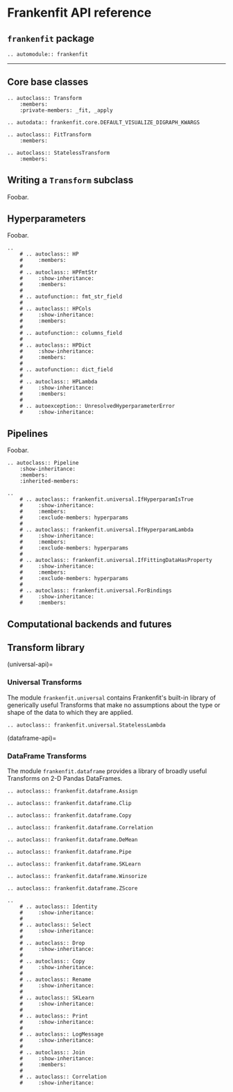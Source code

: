 # Frankenfit API reference

## `frankenfit` package
```{eval-rst}
.. automodule:: frankenfit
```

------------

## Core base classes

```{eval-rst}
.. autoclass:: Transform
    :members:
    :private-members: _fit, _apply

.. autodata:: frankenfit.core.DEFAULT_VISUALIZE_DIGRAPH_KWARGS

.. autoclass:: FitTransform
    :members:

.. autoclass:: StatelessTransform
    :members:
```

## Writing a `Transform` subclass
Foobar.

## Hyperparameters
Foobar.

```{eval-rst}
..
    # .. autoclass:: HP
    #     :members:
    #
    # .. autoclass:: HPFmtStr
    #     :show-inheritance:
    #     :members:
    #
    # .. autofunction:: fmt_str_field
    #
    # .. autoclass:: HPCols
    #     :show-inheritance:
    #     :members:
    #
    # .. autofunction:: columns_field
    #
    # .. autoclass:: HPDict
    #     :show-inheritance:
    #     :members:
    #
    # .. autofunction:: dict_field
    #
    # .. autoclass:: HPLambda
    #     :show-inheritance:
    #     :members:
    #
    # .. autoexception:: UnresolvedHyperparameterError
    #     :show-inheritance:
```

## Pipelines
Foobar.

```{eval-rst}
.. autoclass:: Pipeline
    :show-inheritance:
    :members:
    :inherited-members:

..
    # .. autoclass:: frankenfit.universal.IfHyperparamIsTrue
    #     :show-inheritance:
    #     :members:
    #     :exclude-members: hyperparams
    #
    # .. autoclass:: frankenfit.universal.IfHyperparamLambda
    #     :show-inheritance:
    #     :members:
    #     :exclude-members: hyperparams
    #
    # .. autoclass:: frankenfit.universal.IfFittingDataHasProperty
    #     :show-inheritance:
    #     :members:
    #     :exclude-members: hyperparams
    #
    # .. autoclass:: frankenfit.universal.ForBindings
    #     :show-inheritance:
    #     :members:
```

## Computational backends and futures

## Transform library

(universal-api)=
### Universal Transforms

The module `frankenfit.universal` contains Frankenfit's built-in library of generically
useful Transforms that make no assumptions about the type or shape of the data to which
they are applied.

```{eval-rst}
.. autoclass:: frankenfit.universal.StatelessLambda
```

(dataframe-api)=
### DataFrame Transforms

The module `frankenfit.dataframe` provides a library of broadly useful Transforms on 2-D
Pandas DataFrames.

```{eval-rst}
.. autoclass:: frankenfit.dataframe.Assign

.. autoclass:: frankenfit.dataframe.Clip

.. autoclass:: frankenfit.dataframe.Copy

.. autoclass:: frankenfit.dataframe.Correlation

.. autoclass:: frankenfit.dataframe.DeMean

.. autoclass:: frankenfit.dataframe.Pipe

.. autoclass:: frankenfit.dataframe.SKLearn

.. autoclass:: frankenfit.dataframe.Winsorize

.. autoclass:: frankenfit.dataframe.ZScore

..
    # .. autoclass:: Identity
    #     :show-inheritance:
    #
    # .. autoclass:: Select
    #     :show-inheritance:
    #
    # .. autoclass:: Drop
    #     :show-inheritance:
    #
    # .. autoclass:: Copy
    #     :show-inheritance:
    #
    # .. autoclass:: Rename
    #     :show-inheritance:
    #
    # .. autoclass:: SKLearn
    #     :show-inheritance:
    #
    # .. autoclass:: Print
    #     :show-inheritance:
    #
    # .. autoclass:: LogMessage
    #     :show-inheritance:
    #
    # .. autoclass:: Join
    #     :show-inheritance:
    #     :members:
    #
    # .. autoclass:: Correlation
    #     :show-inheritance:
```
